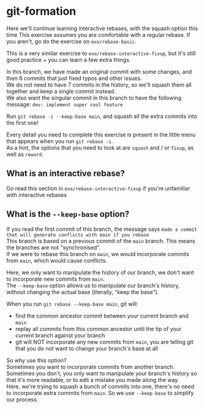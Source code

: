 # git-formation

Here we'll continue learning interactive rebases, with the squash option this time
This exercise assumes you are comfortable with a regular rebase. If you aren't, go do the exercise on `exo/rebase-basic`.

This is a very similar exercise to `exo/rebase-interactive-fixup`, but it's still good practice + you can learn a few extra things.

In this branch, we have made an original commit with some changes, and then 6 commits that just fixed typos and other issues.  
We do not need to have 7 commits in the history, so we'll squash them all together and keep a single commit instead.  
We also want the singular commit in this branch to have the following message: `dev: implement super cool feature`

Run `git rebase -i --keep-base main`, and squash all the extra commits into the first one!

Every detail you need to complete this exercise is present in the little menu that appears when you run `git rebase -i`.  
As a hint, the options that you need to look at are `squash` and / or `fixup`, as well as `reword`.

## What is an interactive rebase?

Go read this section in `exo/rebase-interactive-fixup` if you're unfamiliar with interactive rebases

## What is the `--keep-base` option?

If you read the first commit of this branch, the message says `made a commit that will generate conflicts with main if you rebase`  
This branch is based on a previous commit of the `main` branch. This means the branches are not "synchronised".  
If we were to rebase this branch on `main`, we would incorporate commits from `main`, which would cause conflicts.

Here, we only want to manipulate the history of our branch, we don't want to incorporate new commits from `main`.  
The `--keep-base` option allows us to manipulate our branch's history, without changing the actual base (literally, "keep the base").

When you run `git rebase --keep-base main`, git will:

- find the common ancestor commit between your current branch and `main`
- replay all commits from this common ancestor until the tip of your current branch against your branch
- git will NOT incorporate any new commits from `main`, you are telling git that you do not want to change your branch's base at all

So why use this option?  
Sometimes you want to incorporate commits from another branch. Sometimes you don't, you only want to manipulate your branch's history so that it's more readable, or to edit a mistake you made along the way.  
Here, we're trying to squash a bunch of commits into one, there's no need to incorporate extra commits from `main`. So we use `--keep-base` to simplify our process.
